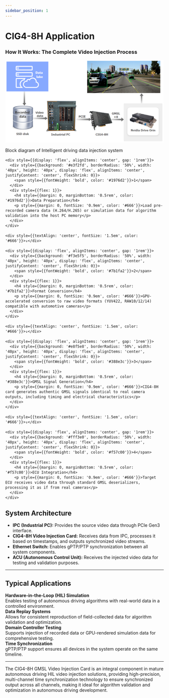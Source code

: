 ```yaml
---
sidebar_position: 1
---
```


# CIG4-8H Application

### How It Works: The Complete Video Injection Process
<div style={{textAlign: 'center', marginBottom: '2rem'}}>
  <img src="https://raw.githubusercontent.com/1214658495/myWikiFiles/main/Data_collection/3_4_GMSL_Video_Injection_Card/CIG4-8H_Application2.png" alt="Video Injection System Selection Guide" style={{maxWidth: '100%', height:'auto', borderRadius: '8px', boxShadow: '0 2px 2px rgba(0,0,0,0.15)'}} />
  <p style={{fontSize: '0.9em', marginTop: '0.5rem', color: 'var(--ifm-color-gray-700)'}}>
    Block diagram of Intelligent driving data injection system
  </p>
</div>

<div style={{background: '#f8f9fa', borderRadius: '12px', padding: '2rem', marginBottom: '2rem', border: '1px solid #dee2e6'}}>
  <div style={{display: 'flex', flexDirection: 'column', gap: '1.5rem'}}>

    <div style={{display: 'flex', alignItems: 'center', gap: '1rem'}}>
      <div style={{background: '#e3f2fd', borderRadius: '50%', width: '40px', height: '40px', display: 'flex', alignItems: 'center', justifyContent: 'center', flexShrink: 0}}>
        <span style={{fontWeight: 'bold', color: '#1976d2'}}>1</span>
      </div>
      <div style={{flex: 1}}>
        <h4 style={{margin: 0, marginBottom: '0.5rem', color: '#1976d2'}}>Data Preparation</h4>
        <p style={{margin: 0, fontSize: '0.9em', color: '#666'}}>Load pre-recorded camera data (H.264/H.265) or simulation data for algorithm validation into the host PC memory</p>
      </div>
    </div>

    <div style={{textAlign: 'center', fontSize: '1.5em', color: '#666'}}>↓</div>

    <div style={{display: 'flex', alignItems: 'center', gap: '1rem'}}>
      <div style={{background: '#f3e5f5', borderRadius: '50%', width: '40px', height: '40px', display: 'flex', alignItems: 'center', justifyContent: 'center', flexShrink: 0}}>
        <span style={{fontWeight: 'bold', color: '#7b1fa2'}}>2</span>
      </div>
      <div style={{flex: 1}}>
        <h4 style={{margin: 0, marginBottom: '0.5rem', color: '#7b1fa2'}}>Format Conversion</h4>
        <p style={{margin: 0, fontSize: '0.9em', color: '#666'}}>GPU-accelerated conversion to raw video formats (YUV422, RAW10/12/14) compatible with automotive cameras</p>
      </div>
    </div>

    <div style={{textAlign: 'center', fontSize: '1.5em', color: '#666'}}>↓</div>

    <div style={{display: 'flex', alignItems: 'center', gap: '1rem'}}>
      <div style={{background: '#e8f5e8', borderRadius: '50%', width: '40px', height: '40px', display: 'flex', alignItems: 'center', justifyContent: 'center', flexShrink: 0}}>
        <span style={{fontWeight: 'bold', color: '#388e3c'}}>3</span>
      </div>
      <div style={{flex: 1}}>
        <h4 style={{margin: 0, marginBottom: '0.5rem', color: '#388e3c'}}>GMSL Signal Generation</h4>
        <p style={{margin: 0, fontSize: '0.9em', color: '#666'}}>CIG4-8H card generates authentic GMSL signals identical to real camera outputs, including timing and electrical characteristics</p>
      </div>
    </div>

    <div style={{textAlign: 'center', fontSize: '1.5em', color: '#666'}}>↓</div>

    <div style={{display: 'flex', alignItems: 'center', gap: '1rem'}}>
      <div style={{background: '#fff3e0', borderRadius: '50%', width: '40px', height: '40px', display: 'flex', alignItems: 'center', justifyContent: 'center', flexShrink: 0}}>
        <span style={{fontWeight: 'bold', color: '#f57c00'}}>4</span>
      </div>
      <div style={{flex: 1}}>
        <h4 style={{margin: 0, marginBottom: '0.5rem', color: '#f57c00'}}>ECU Integration</h4>
        <p style={{margin: 0, fontSize: '0.9em', color: '#666'}}>Target ECU receives video data through standard GMSL deserializers, processing it as if from real cameras</p>
      </div>
    </div>

  </div>
</div>
<!-- 
## Domain Controller Image Injection Test

<div style={{background: 'var(--ifm-background-color)', borderRadius: '10px', boxShadow: '0 2px 8px rgba(0,0,0,0.08)', padding: '1.5rem', marginBottom: '2rem'}}>
  <div style={{fontSize: '1.1em'}}>
    After data collection by autonomous vehicles, algorithm validation and optimization are required, which necessitates a data injection system. The autonomous driving IPC will transmit the collected video data from hard disks to the video injection card through the PCIe interface. The video injection card will synchronously output 8 channels of video based on timestamps, simulating the camera time sequence, and transmit it to the domain controller through the GMSL interface.
  </div>
  <div style={{textAlign: 'center', marginTop: '1.5rem'}}>
    <img src="https://raw.githubusercontent.com/1214658495/myWikiFiles/main/Data_collection/3_4_GMSL_Video_Injection_Card/CIG3-8H_Application.png" alt="Domain controller image injection frame diagram" style={{maxWidth: '85%', height:'auto', borderRadius: '8px', boxShadow: '0 2px 8px rgba(0,0,0,0.08)'}} />
    <p style={{textAlign: 'center', marginTop: '0.5rem', fontSize: '0.9em'}}>Diagram 1: Domain controller image injection frame diagram</p>
  </div>
</div> -->

## System Architecture

<div style={{background: 'var(--ifm-background-color)', borderRadius: '10px', boxShadow: '0 2px 8px rgba(0,0,0,0.06)', padding: '1.2rem', marginBottom: '2rem'}}>
  <ul style={{margin: 0, paddingLeft: '1.2em'}}>
    <li><strong>IPC (Industrial PC):</strong> Provides the source video data through PCIe Gen3 interface.</li>
    <li><strong>CIG4-8H Video Injection Card:</strong> Receives data from IPC, processes it based on timestamps, and outputs synchronized video streams.</li>
    <li><strong>Ethernet Switch:</strong> Enables gPTP/PTP synchronization between all system components.</li>
    <li><strong>ACU (Autonomous Control Unit):</strong> Receives the injected video data for testing and validation purposes.</li>
  </ul>
</div>



---

## Typical Applications

<div style={{display: 'flex', flexWrap: 'wrap', gap: '1.5rem', marginBottom: '2rem'}}>
  <div style={{flex: 1, minWidth: 220, background: 'var(--ifm-background-color)', borderRadius: '10px', boxShadow: '0 2px 8px rgba(0,0,0,0.06)', padding: '1rem'}}>
    <strong>Hardware-in-the-Loop (HIL) Simulation</strong><br/>
    Enables testing of autonomous driving algorithms with real-world data in a controlled environment.
  </div>
  <div style={{flex: 1, minWidth: 220, background: 'var(--ifm-background-color)', borderRadius: '10px', boxShadow: '0 2px 8px rgba(0,0,0,0.06)', padding: '1rem'}}>
    <strong>Data Replay Systems</strong><br/>
    Allows for consistent reproduction of field-collected data for algorithm validation and optimization.
  </div>
  <div style={{flex: 1, minWidth: 220, background: 'var(--ifm-background-color)', borderRadius: '10px', boxShadow: '0 2px 8px rgba(0,0,0,0.06)', padding: '1rem'}}>
    <strong>Domain Controller Testing</strong><br/>
    Supports injection of recorded data or GPU-rendered simulation data for comprehensive testing.
  </div>
  <div style={{flex: 1, minWidth: 220, background: 'var(--ifm-background-color)', borderRadius: '10px', boxShadow: '0 2px 8px rgba(0,0,0,0.06)', padding: '1rem'}}>
    <strong>Time Synchronization</strong><br/>
    gPTP/PTP support ensures all devices in the system operate on the same timeline.
  </div>
</div>

---

<div style={{background: 'var(--ifm-background-color)', borderRadius: '10px', boxShadow: '0 2px 8px rgba(0,0,0,0.08)', padding: '1.2rem', marginBottom: '2rem', fontSize: '1.1em'}}>
The CIG4-8H GMSL Video Injection Card is an integral component in mature autonomous driving HIL video injection solutions, providing high-precision, multi-channel time synchronization technology to ensure synchronized output across all channels, making it ideal for algorithm validation and optimization in autonomous driving development.
</div>
